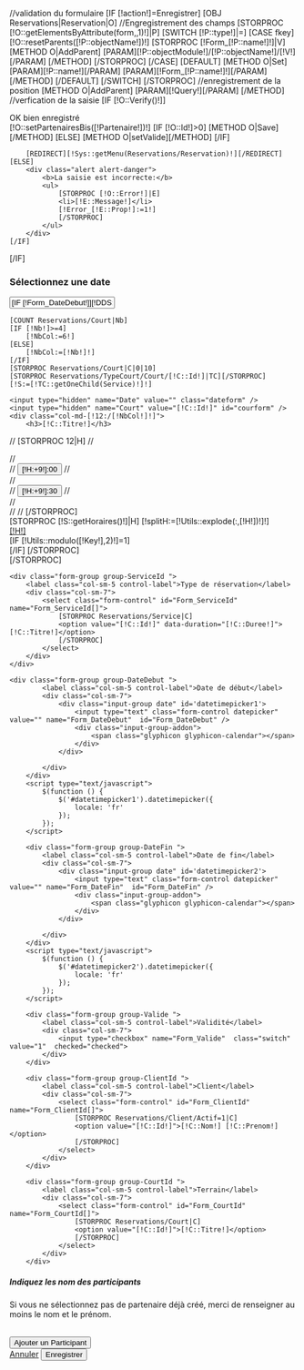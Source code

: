 //validation du formulaire
[IF [!action!]=Enregistrer]
    [OBJ Reservations|Reservation|O]
    //Engregistrement des champs
    [STORPROC [!O::getElementsByAttribute(form,,1)!]|P]
        [SWITCH [!P::type!]|=]
            [CASE fkey]
                [!O::resetParents([!P::objectName!])!]
                [STORPROC [!Form_[!P::name!]!]|V]
                    [METHOD O|AddParent]
                        [PARAM][!P::objectModule!]/[!P::objectName!]/[!V!][/PARAM]
                    [/METHOD]
                [/STORPROC]
            [/CASE]
            [DEFAULT]
                [METHOD O|Set]
                    [PARAM][!P::name!][/PARAM]
                    [PARAM][!Form_[!P::name!]!][/PARAM]
                [/METHOD]
            [/DEFAULT]
        [/SWITCH]
    [/STORPROC]
    //enregistrement de la position
    [METHOD O|AddParent]
        [PARAM][!Query!][/PARAM]
    [/METHOD]
    //verfication de la saisie
    [IF [!O::Verify()!]]
        <div class="alert alert-success">OK bien enregistré</div>
        [!O::setPartenairesBis([!Partenaire!])!]
        [IF [!O::Id!]>0]
            [METHOD O|Save][/METHOD]
        [ELSE]
            [METHOD O|setValide][/METHOD]
        [/IF]

        [REDIRECT][!Sys::getMenu(Reservations/Reservation)!][/REDIRECT]
    [ELSE]
        <div class="alert alert-danger">
            <b>La saisie est incorrecte:</b>
            <ul>
                [STORPROC [!O::Error!]|E]
                <li>[!E::Message!]</li>
                [!Error_[!E::Prop!]:=1!]
                [/STORPROC]
            </ul>
        </div>
    [/IF]
[/IF]




<div class="row">
    <div class="col-md-12">
        <h3>Sélectionnez une date</h3>
        <div id="datepicker-wrap" class="input-group date">
            <input type="text" class="form-control" id="datepicker" value="[IF [!Form_DateDebut!]][!DDS:=[!Utils::explode( ,[!Form_DateDebut!])!]!][!DDS::0!][ELSE][DATE d/m/Y][!TMS::Now!][/DATE][/IF]"><span class="input-group-addon"><i class="glyphicon glyphicon-th"></i></span>
        </div>
    </div>
</div>

<script>
$('#datepicker-wrap').datepicker({
    format:"dd/mm/yyyy",
    language: "fr",
    autoclose:true
}).on('changeDate',onChangeDate);

function onChangeDate(e) {

    console.log('change date',e);
    $.ajax({
        url: "/[!Query!]/getDispo.json",
        data: {
            date: (e)?Math.floor(new Date(e.date).getTime()/1000):Math.floor(new Date().getTime()/1000)
        },
        method: 'POST'
    }).done(function (response) {
        //mise à jour des cours
        $('.horaire-tennis').removeClass('disabled');
        $('.horaire-tennis').removeClass('warning');

        $('.horaire-wrapper:last-child .horaire-tennis').addClass('warning');
        console.log('RESPONSE',response);

        for ( var r in response.data){
            if(response.data[r].HeureFin == 0) response.data[r].HeureFin = 24;
            for (var j=response.data[r].HeureDebut; j<=response.data[r].HeureFin; j++ ){
                //console.log('test time', r, j ,parseInt(response.data[r].HeureDebut),parseInt(response.data[r].MinuteDebut),'FIN',parseInt(response.data[r].HeureFin),parseInt(response.data[r].MinuteFin));
                //calcul 30 min avant
                if (parseInt(response.data[r].MinuteDebut)==0){
                    $('#date-' + response.data[r].Court + '-' + (parseInt(response.data[r].HeureDebut)-1) + '-30').addClass('warning');
                }else $('#date-' + response.data[r].Court + '-' + parseInt(response.data[r].HeureDebut) + '-00').addClass('warning');

                if ( (j==parseInt(response.data[r].HeureDebut) && parseInt(response.data[r].MinuteDebut)==0 )
                        || (j<parseInt(response.data[r].HeureFin)&&j>parseInt(response.data[r].HeureDebut))
                        || (j==parseInt(response.data[r].HeureFin) && parseInt(response.data[r].MinuteFin)==30)) {
                    //console.log('desactivation '+'#date-' + response.data[r].Court + '-' + parseInt(j) + '-00')
                    $('#date-' + response.data[r].Court + '-' + parseInt(j) + '-00').addClass('disabled');
                }
                if (j < parseInt(response.data[r].HeureFin)){
                    //console.log('desactivation '+'#date-' + response.data[r].Court + '-' + parseInt(j) + '-30')
                    $('#date-'+response.data[r].Court+'-'+parseInt(j)+'-30').addClass('disabled');
                }
            }
        }
    }).fail(function (reponse){
        console.log('erreur ajax',reponse);
    });

    //Mise à jour de la date
    var today = new Date();
    today.setHours(0);
    today.setMinutes(0);
    today.setSeconds(0);
    //console.log('DATE '+Math.floor(today.getTime()/1000));
    $('.dateform').val((e)?Math.floor(new Date(e.date).getTime()/1000):Math.floor(today.getTime()/1000));
}
$(function () {
    var date = $('#datepicker').val();
    date = date.split('/');
    console.log(date);
    if(date.length == 3){
        var ev = {date: new Date(parseInt(date[2]),parseInt(date[1])-1,parseInt(date[0]))}
        console.log(ev);
        onChangeDate(ev);
    } else onChangeDate();
});
</script>
<div class="row">

    [COUNT Reservations/Court|Nb]
    [IF [!Nb!]>=4]
        [!NbCol:=6!]
    [ELSE]
        [!NbCol:=[!Nb!]!]
    [/IF]
    [STORPROC Reservations/Court|C|0|10]
    [STORPROC Reservations/TypeCourt/Court/[!C::Id!]|TC][/STORPROC]
    [!S:=[!TC::getOneChild(Service)!]!]

    <input type="hidden" name="Date" value="" class="dateform" />
    <input type="hidden" name="Court" value="[!C::Id!]" id="courform" />
    <div class="col-md-[!12:/[!NbCol!]!]">
        <h3>[!C::Titre!]</h3>
//        [STORPROC 12|H]
//           <div class="row">
//                <div class="col-xs-6 horaire-wrapper left">
//                    <input type="submit" class="horaire-tennis" id="date-[!C::Id!]-[!H:+9!]-00" name="HeureDebut" value="[!H:+9!]:00" />
 //               </div>
 //               <div class="col-xs-6 horaire-wrapper right">
 //                   <input type="submit" class="horaire-tennis" id="date-[!C::Id!]-[!H:+9!]-30" name="HeureDebut" value="[!H:+9!]:30" />
 //               </div>
 //           </div>
//
//        [/STORPROC]
        <div class="row">
        [STORPROC [!S::getHoraires()!]|H]
            [!splitH:=[!Utils::explode(:,[!H!])!]!]
            <div class="col-xs-6 horaire-wrapper">
                <a class="horaire-tennis" id="date-[!C::Id!]-[!splitH::0!]-[!splitH::1!]" name="HeureDebut" href="#form-resa" onclick="setResa('[!splitH::0!]','[!splitH::1!]',[!C::Id!])">[!H!]</a>
            </div>
            [IF [!Utils::modulo([!Key!],2)!]=1]
            </div>
            <div class="row">
            [/IF]
        [/STORPROC]
        </div>
    </div>
    [/STORPROC]
    <script>
        function setResa(heure,minute,court){
            //sélection du court
            $('#Form_CourtId').val(court);
            //défintion de la date
            var datedeb = $('#datepicker').val();
            $('#datetimepicker1 input').val(datedeb+' '+heure+':'+minute);
            $('#datetimepicker2 input').val(datedeb+' '+(parseInt(heure)+1)+':'+minute);
            //définition du client
            $('#Form_ClientId').val(10);
            //définition de la durée
            $('#Form_ServiceId').val(2);
        }
    </script>
</div>
<style>
    @media screen and (min-width: 768px) {
        .modal-dialog {
            width: [!NbCol:*2!]0%;
        }
    }
</style>
<form method="post" id="form-form" class="standard">
<div id="form-resa">

    <div class="form-group group-ServiceId ">
        <label class="col-sm-5 control-label">Type de réservation</label>
        <div class="col-sm-7">
            <select class="form-control" id="Form_ServiceId" name="Form_ServiceId[]">
                [STORPROC Reservations/Service|C]
                <option value="[!C::Id!]" data-duration="[!C::Duree!]">[!C::Titre!]</option>
                [/STORPROC]
            </select>
        </div>
    </div>

    <div class="form-group group-DateDebut ">
            <label class="col-sm-5 control-label">Date de début</label>
            <div class="col-sm-7">
                <div class="input-group date" id='datetimepicker1'>
                    <input type="text" class="form-control datepicker" value="" name="Form_DateDebut"  id="Form_DateDebut" />
                    <div class="input-group-addon">
                        <span class="glyphicon glyphicon-calendar"></span>
                    </div>
                </div>

            </div>
        </div>
        <script type="text/javascript">
            $(function () {
                $('#datetimepicker1').datetimepicker({
                    locale: 'fr'
                });
            });
        </script>

        <div class="form-group group-DateFin ">
            <label class="col-sm-5 control-label">Date de fin</label>
            <div class="col-sm-7">
                <div class="input-group date" id='datetimepicker2'>
                    <input type="text" class="form-control datepicker" value="" name="Form_DateFin"  id="Form_DateFin" />
                    <div class="input-group-addon">
                        <span class="glyphicon glyphicon-calendar"></span>
                    </div>
                </div>

            </div>
        </div>
        <script type="text/javascript">
            $(function () {
                $('#datetimepicker2').datetimepicker({
                    locale: 'fr'
                });
            });
        </script>

        <div class="form-group group-Valide ">
            <label class="col-sm-5 control-label">Validité</label>
            <div class="col-sm-7">
                <input type="checkbox" name="Form_Valide"  class="switch" value="1"  checked="checked">
            </div>
        </div>

        <div class="form-group group-ClientId ">
            <label class="col-sm-5 control-label">Client</label>
            <div class="col-sm-7">
                <select class="form-control" id="Form_ClientId" name="Form_ClientId[]">
                    [STORPROC Reservations/Client/Actif=1|C]
                    <option value="[!C::Id!]">[!C::Nom!] [!C::Prenom!]</option>
                    [/STORPROC]
                </select>
            </div>
        </div>

        <div class="form-group group-CourtId ">
            <label class="col-sm-5 control-label">Terrain</label>
            <div class="col-sm-7">
                <select class="form-control" id="Form_CourtId" name="Form_CourtId[]">
                    [STORPROC Reservations/Court|C]
                    <option value="[!C::Id!]">[!C::Titre!]</option>
                    [/STORPROC]
                </select>
            </div>
        </div>

</div>
<h5>Indiquez les nom des participants</h5>
<div class="form-inline" id="Partenaires">
    <p class="precision">Si vous ne sélectionnez pas de partenaire déjà créé, merci de renseigner au moins le nom et le prénom.</p>
</div>
<br />
<button type="submit" class="btn btn-default" id="PartenaireAjout"><span class="glyphicon glyphicon-plus"></span>Ajouter un Participant</button>
<script>
    //valeurs par défaut
    var datenow = new Date();
    $('#Form_DateDebut').val(pad2(datenow.getUTCDate())+'/'+pad2(datenow.getUTCMonth()+1)+'/'+pad2(datenow.getUTCFullYear())+' '+pad2(datenow.getHours())+':'+pad2(0));
    $('#Form_DateFin').val(pad2(datenow.getUTCDate())+'/'+pad2(datenow.getUTCMonth()+1)+'/'+pad2(datenow.getUTCFullYear())+' '+pad2(datenow.getHours()+1)+':'+pad2(0));

    function pad2(number) {
        return (number < 10 ? '0' : '') + number
    }

    $('#Form_ServiceId').on('click',function () {
        var duration = $('#Form_ServiceId option:selected') ? $('#Form_ServiceId option:selected').attr('data-duration'):0;
        //calcul de la date de fin
        Date.prototype.fromString = function(str, ddmmyyyy) {
            var m = str.match(/(\d+)(-|\/)(\d+)(?:-|\/)(?:(\d+)\s+(\d+):(\d+)(?::(\d+))?(?:\.(\d+))?)?/);
            console.log('regexp',m);
            if(m[2] == "/"){
                if(ddmmyyyy === false)
                    return new Date(+m[4], +m[1] - 1, +m[3], m[5] ? +m[5] : 0, m[6] ? +m[6] : 0, m[7] ? +m[7] : 0, m[8] ? +m[8] * 100 : 0);
                return new Date(+m[4], +m[3] - 1, +m[1], m[5] ? +m[5] : 0, m[6] ? +m[6] : 0, m[7] ? +m[7] : 0, m[8] ? +m[8] * 100 : 0);
            }
            return new Date(+m[1], +m[3] - 1, +m[4], m[5] ? +m[5] : 0, m[6] ? +m[6] : 0, m[7] ? +m[7] : 0, m[8] ? +m[8] * 100 : 0);
        }

        var datedebut = new Date();
        datedebut = datedebut.fromString($('#Form_DateDebut').val());
        datedebut.setMinutes(datedebut.getMinutes()+duration);
        if (datedebut.getHours()<4)datedebut.setUTCDate(datedebut.getUTCDate()+1);
        console.log('date debut',datedebut);
        $('#Form_DateFin').val(pad2(datedebut.getUTCDate())+'/'+pad2(datedebut.getUTCMonth()+1)+'/'+pad2(datedebut.getUTCFullYear())+' '+pad2(datedebut.getHours())+':'+pad2(datedebut.getMinutes()));
        console.log('date debut',datedebut);
    });
    $('#PartenaireAjout').on('click',addPartenaire);
    var partenaire= 0;
    function addPartenaire(e,nom,email,prenom) {
        [IF [!Co::Capacite!]]
        [!Part:=[!Co::Capacite!]-1!]
        if(partenaire >= [!Part!]) return false;
        if(partenaire == [!Part!] - 1) $('#PartenaireAjout').hide();
        [/IF]
        if (!nom)nom='';
        if (!email)email='';
        if (!prenom)prenom='';
        if (e)
            e.preventDefault();
        partenaire++;
        console.log('Ajout partenaire',partenaire);
        $('<div id="partenaire-'+partenaire+'" class="partenaire-wrapper" style="overflow: hidden;">'+
            '<h5>Paticipant '+partenaire+'</h5>'+
            '<div class="form-group">'+
            '<label class="sr-only" for="partenaireEmail'+partenaire+'">Email address</label>'+
            '<input type="email" class="form-control" id="partenaireEmail'+partenaire+'" placeholder="Adresse email" name="Partenaire['+partenaire+'][Email]" value="'+email+'" />'+
            '</div><br/>'+
            '<div class="form-group">'+
            '<label class="sr-only" for="partenaireNom'+partenaire+'">Nom</label>'+
            '<input type="text" class="form-control" id="partenaireNom'+partenaire+'" placeholder="Nom" name="Partenaire['+partenaire+'][Nom]" value="'+nom+'" />'+
            '</div>'+
            '<div class="form-group">'+
            '<label class="sr-only" for="partenaireNom'+partenaire+'">Prenom</label>'+
            '<input type="text" class="form-control" id="partenairePrenom'+partenaire+'" placeholder="Prenom" name="Partenaire['+partenaire+'][Prenom]" value="'+prenom+'" />'+
            '</div>'+

            '<span style="color: #fff;"> OU </span>'+
            '<div class="form-group">'+
            '<label class="sr-only" for="partenaireNom'+partenaire+'">Membre</label>'+
            '<select class="form-control" id="partenaireNom'+partenaire+'" placeholder="Nom" name="Partenaire['+partenaire+'][Client]">'+
            '       <option value="">-- Liste des partenaires enregistrés --</option>'+
//                        [STORPROC Reservations/Client/Actif=1|C|0|500|Nom|ASC]
//                            [IF [!C::Id!]!=[!Client::Id!]]
//                        '<option value="[!C::Id!]">[!C::Nom!] [!C::Prenom!]</option>'+
//                            [/IF]
//                        [/STORPROC]
            [STORPROC Reservations/Client/10/Partenaire|P|0|500|Nom|ASC]
        '<option value="[!P::Id!]">[!P::Nom!] [!P::Prenom!]</option>'+
        [/STORPROC]

        '</select>'+
        '</div>'+

        '<div class="form-group pull-right">'+
        '<a class="btn btn-danger PartenaireSupp" onclick="suppPartenaire(this)"><span class="glyphicon glyphicon-minus"></span></a>'+
        '</div>'+
        '</div>').appendTo('#Partenaires');
    }
    function suppPartenaire(el) {
        console.log('supp partenaire',partenaire);
        $('#partenaire-'+partenaire).detach();
        partenaire--;
        $('#PartenaireAjout').show();
    }
    $(
        function () {
            [IF [!Partenaire!]]
            [STORPROC [!Partenaire!]|P]
            addPartenaire(null, '[!P::Nom!]', '[!P::Email!]', '[!P::Prenom!]');
            [/STORPROC]
            [ELSE]
            addPartenaire();
            [/IF]
        }
    );
</script>
    <div class="btn-group" role="group">
        <a  class="btn btn-danger" data-dismiss="modal" id="form-annuler" href="/GestionReservation">Annuler</a>
        <input type="submit" class="btn btn-success" data-form="" id="form-save" value="Enregistrer" name="action"/>
    </div>

</form>

